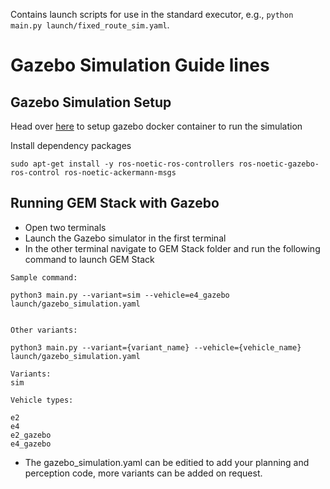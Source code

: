 Contains launch scripts for use in the standard executor, e.g., `python main.py launch/fixed_route_sim.yaml`.


# Gazebo Simulation Guide lines

## Gazebo Simulation Setup

Head over [here](https://github.com/harishkumarbalaji/POLARIS_GEM_Simulator/tree/main) to setup gazebo docker container to run the simulation

Install dependency packages

```
sudo apt-get install -y ros-noetic-ros-controllers ros-noetic-gazebo-ros-control ros-noetic-ackermann-msgs

```

    


## Running GEM Stack with Gazebo

- Open two terminals
- Launch the Gazebo simulator in the first terminal
- In the other terminal navigate to GEM Stack folder and run the following command to launch GEM Stack

```
Sample command:

python3 main.py --variant=sim --vehicle=e4_gazebo launch/gazebo_simulation.yaml


Other variants:

python3 main.py --variant={variant_name} --vehicle={vehicle_name} launch/gazebo_simulation.yaml

Variants:
sim

Vehicle types:

e2
e4
e2_gazebo
e4_gazebo

```

- The gazebo_simulation.yaml can be editied to add your planning and perception code, more variants can be added on request.
